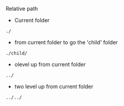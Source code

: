 Relative path 

* Current folder
```
./
```
* from current folder to go the 'child' folder
```
./child/
```
* olevel up from current folder
```
../ 
```
* two level up from current folder 
```
../../
```
